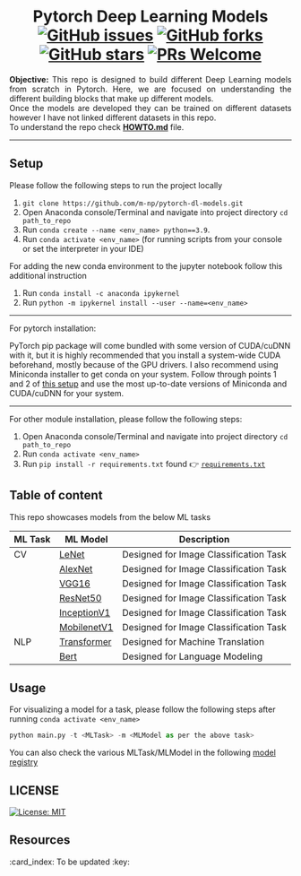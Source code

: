 <h1 align = "center">
  Pytorch Deep Learning Models <br>
  <a href="https://github.com/m-np/pytorch-dl-models/issues"><img alt="GitHub issues" src="https://img.shields.io/github/issues/m-np/pytorch-dl-models?logo=git&style=plastic"></a>
  <a href="https://github.com/m-np/pytorch-dl-models/network"><img alt="GitHub forks" src="https://img.shields.io/github/forks/m-np/pytorch-dl-models?style=plastic&logo=github"></a>
  <a href="https://github.com/m-np/pytorch-dl-models/stargazers"><img alt="GitHub stars" src="https://img.shields.io/github/stars/m-np/pytorch-dl-models?style=plastic&logo=github"></a>
  <a href="https://makeapullrequest.com/"><img alt="PRs Welcome" src="https://img.shields.io/badge/PRs-welcome-brightgreen.svg?style=plastic&logo=open-source-initiative"></a>
</h1>

<div align = "justify">

**Objective:** This repo is designed to build different Deep Learning models from scratch in Pytorch. Here, we are focused on understanding the different building blocks that make up different models. </br>
Once the models are developed they can be trained on different datasets however I have not linked different datasets in this repo. </br>
To understand the repo check [**HOWTO.md**](./HOWTO.md) file.

---

</div>

## Setup

Please follow the following steps to run the project locally <br/>

1. `git clone https://github.com/m-np/pytorch-dl-models.git`
2. Open Anaconda console/Terminal and navigate into project directory `cd path_to_repo`
3. Run `conda create --name <env_name> python==3.9`.
4. Run `conda activate <env_name>` (for running scripts from your console or set the interpreter in your IDE)

For adding the new conda environment to the jupyter notebook follow this additional instruction
1. Run `conda install -c anaconda ipykernel`
2. Run `python -m ipykernel install --user --name=<env_name>`

-----

For pytorch installation:

PyTorch pip package will come bundled with some version of CUDA/cuDNN with it,
but it is highly recommended that you install a system-wide CUDA beforehand, mostly because of the GPU drivers. 
I also recommend using Miniconda installer to get conda on your system.
Follow through points 1 and 2 of [this setup](https://github.com/Petlja/PSIML/blob/master/docs/MachineSetup.md)
and use the most up-to-date versions of Miniconda and CUDA/cuDNN for your system.

-----

For other module installation, please follow the following steps:
1. Open Anaconda console/Terminal and navigate into project directory `cd path_to_repo`
2. Run `conda activate <env_name>`
3. Run `pip install -r requirements.txt` found 👉 [`requirements.txt`](./requirements.txt)

## Table of content

This repo showcases models from the below ML tasks

| ML Task    | ML Model | Description |
| --------- | ------- | ------ |
| CV     | [LeNet](src/models/cv/lenet) | Designed for Image Classification Task |
|        | [AlexNet](src/models/cv/alexnet) | Designed for Image Classification Task |
|        | [VGG16](src/models/cv/vggnet) | Designed for Image Classification Task |
|        | [ResNet50](src/models/cv/resnet) | Designed for Image Classification Task |
|        | [InceptionV1](src/models/cv/inception) | Designed for Image Classification Task |
|        | [MobilenetV1](src/models/cv/mobilenet) | Designed for Image Classification Task |
| NLP       | [Transformer](src/models/nlp/original_transformer) | Designed for Machine Translation |
|        | [Bert](src/models/nlp/Bert) | Designed for Language Modeling |

## Usage

For visualizing a model for a task, please follow the following steps after running `conda activate <env_name>` 

```python
python main.py -t <MLTask> -m <MLModel as per the above task>
```
You can also check the various MLTask/MLModel in the following [model registry](src/model_registry.py)

## LICENSE 

[![License: MIT](https://img.shields.io/badge/License-MIT-yellow.svg)](./LICENSE)


## Resources

<p align = "justify">:card_index: To be updated :key:</p>
